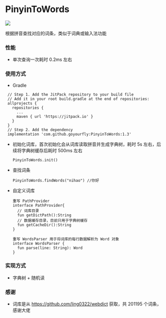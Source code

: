 # PinyinToWords
[![](https://jitpack.io/v/goyourfly/PinyinToWords.svg)](https://jitpack.io/#goyourfly/PinyinToWords)

根据拼音查找对应的词条，类似于词典或输入法功能

### 性能
- 单次查询一次耗时 0.2ms 左右

### 使用方式
- Gradle

 ```
  // Step 1. Add the JitPack repository to your build file
  // Add it in your root build.gradle at the end of repositories:
  allprojects {
    repositories {
      ...
      maven { url 'https://jitpack.io' }
    }
  }
  // Step 2. Add the dependency
  implementation 'com.github.goyourfly:PinyinToWords:1.3'
 ```

- 初始化词库，首次初始化会从词库读取拼音并生成字典树，耗时 5s 左右，后续将字典树缓存后耗时 500ms 左右
  ```
  PinyinToWords.init()
  ```
- 查找词条
  ```
  PinyinToWords.findWords("nihao") //你好
  ```
- 自定义词库
  ```
  重写 PathProvider
  interface PathProvider{
    // 词库目录
    fun getDictPath():String
    // 数据缓存目录，目前只用于字典树缓存
    fun getCacheDir():String
  }
  
  重写 WordsParser 用于将词库的每行数据解析为 Word 对象
  interface WordsParser {
    fun parse(line: String): Word
  }
  ```
  
### 实现方式
- 字典树 + 随机读
  
### 感谢
- 词库是从 https://github.com/ling0322/webdict 获取，共 201195 个词条，感谢大佬
